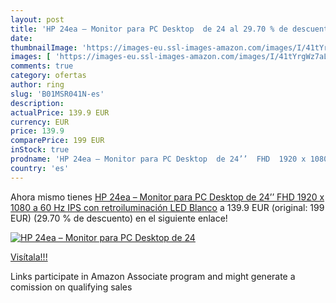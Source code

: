 ```yaml
---
layout: post
title: 'HP 24ea – Monitor para PC Desktop  de 24 al 29.70 % de descuento'
date: 
thumbnailImage: 'https://images-eu.ssl-images-amazon.com/images/I/41tYrgWz7aL._SL200_.jpg'
images: [ 'https://images-eu.ssl-images-amazon.com/images/I/41tYrgWz7aL._SL200_.jpg' ]
comments: true
category: ofertas
author: ring
slug: 'B01MSR041N-es'
description:
actualPrice: 139.9 EUR
currency: EUR
price: 139.9
comparePrice: 199 EUR
inStock: true
prodname: 'HP 24ea – Monitor para PC Desktop  de 24’’  FHD  1920 x 1080 a 60 Hz  IPS con retroiluminación LED   Blanco'
country: 'es'
---
```


Ahora mismo tienes [HP 24ea – Monitor para PC Desktop  de 24’’  FHD  1920 x 1080 a 60 Hz  IPS con retroiluminación LED   Blanco](https://www.amazon.es/dp/B01MSR041N/?tag=tolees-21) a 139.9 EUR (original: 199 EUR) (29.70 %  de descuento) en el siguiente enlace!

[![HP 24ea – Monitor para PC Desktop  de 24](https://images-eu.ssl-images-amazon.com/images/I/41tYrgWz7aL._SL200_.jpg)](https://www.amazon.es/dp/B01MSR041N/?tag=tolees-21)

[Visítala!!!](https://www.amazon.es/dp/B01MSR041N/?tag=tolees-21)

Links participate in Amazon Associate program and might generate a comission on qualifying sales
